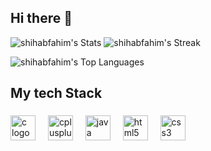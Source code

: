 ## Hi there 👋

![shihabfahim's Stats](https://github-readme-stats.vercel.app/api?username=shihabfahim&theme=vue-dark&show_icons=true&hide_border=true&count_private=true)  ![shihabfahim's Streak](https://github-readme-streak-stats.herokuapp.com/?user=shihabfahim&theme=vue-dark&hide_border=true)

![shihabfahim's Top Languages](https://github-readme-stats.vercel.app/api/top-langs/?username=shihabfahim&theme=vue-dark&show_icons=true&hide_border=true&layout=compact)


## My tech Stack

###

<div align="left">
  <img src="https://cdn.jsdelivr.net/gh/devicons/devicon/icons/c/c-original.svg" height="40" alt="c logo"  />
  <img width="12" />
  <img src="https://cdn.jsdelivr.net/gh/devicons/devicon/icons/cplusplus/cplusplus-original.svg" height="40" alt="cplusplus logo"  />
  <img width="12" />
  <img src="https://cdn.jsdelivr.net/gh/devicons/devicon/icons/java/java-original.svg" height="40" alt="java logo"  />
  <img width="12" />
  <img src="https://cdn.jsdelivr.net/gh/devicons/devicon/icons/html5/html5-original.svg" height="40" alt="html5 logo"  />
  <img width="12" />
  <img src="https://cdn.jsdelivr.net/gh/devicons/devicon/icons/css3/css3-original.svg" height="40" alt="css3 logo"  />
</div>

###
